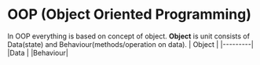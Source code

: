 # OOP (Object Oriented Programming)
In OOP everything is based on concept of object.
**Object** is unit consists of Data(state) and Behaviour(methods/operation on data).
| Object  |
|---------|
|Data     |
|Behaviour|
